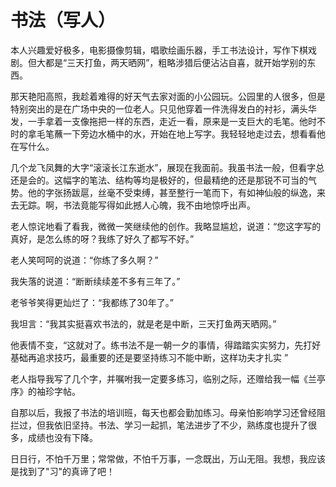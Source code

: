 # 书法（写人）

本人兴趣爱好极多，电影摄像剪辑，唱歌绘画乐器，手工书法设计，写作下棋戏剧。但大都是“三天打鱼，两天晒网”，粗略涉猎后便沾沾自喜，就开始学别的东西。

那天艳阳高照，我趁着难得的好天气去家对面的小公园玩。公园里的人很多，但是特别突出的是在广场中央的一位老人。只见他穿着一件洗得发白的衬衫，满头华发，一手拿着一支像拖把一样的东西，走近一看，原来是一支巨大的毛笔。他时不时的拿毛笔蘸一下旁边水桶中的水，开始在地上写字。我轻轻地走过去，想看看他在写什么。

几个龙飞凤舞的大字“滚滚长江东逝水”，展现在我面前。我虽书法一般，但看字总还是会的。这幅字的笔法、结构等均是极好的，但最精绝的还是那锐不可当的气势。他的字张扬跋扈，丝毫不受束缚，甚至整行一笔而下，有如神仙般的纵逸，来去无踪。啊，书法竟能写得如此撼人心魄，我不由地惊呼出声。

老人惊诧地看了看我，微微一笑继续他的创作。我略显尴尬，说道：“您这字写的真好，是怎么练的呀？我练了好久了都写不好。”

老人笑呵呵的说道：“你练了多久啊？”

我失落的说道：“断断续续差不多有三年了。”

老爷爷笑得更灿烂了：“我都练了30年了。”

我坦言：“我其实挺喜欢书法的，就是老是中断，三天打鱼两天晒网。”

他表情不变，“这就对了。练书法不是一朝一夕的事情，得踏踏实实努力，先打好基础再追求技巧，最重要的还是要坚持练习不能中断，这样功夫才扎实 ”

老人指导我写了几个字，并嘱咐我一定要多练习，临别之际，还赠给我一幅《兰亭序》的袖珍字帖。

自那以后，我报了书法的培训班，每天也都会勤加练习。母亲怕影响学习还曾经阻拦过，但我依旧坚持。书法、学习一起抓，笔法进步了不少，熟练度也提升了很多，成绩也没有下降。

日日行，不怕千万里；常常做，不怕千万事，一念既出，万山无阻。我想，我应该是找到了"习"的真谛了吧！





